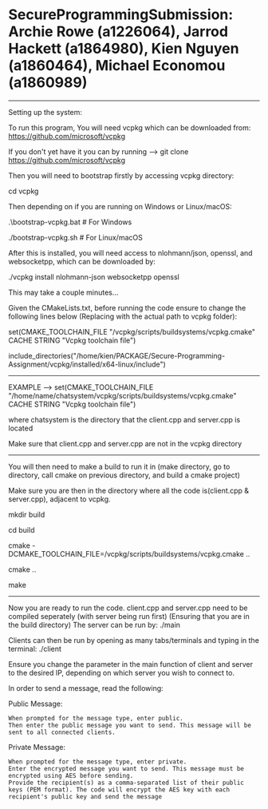 # SecureProgrammingSubmission: Archie Rowe (a1226064), Jarrod Hackett (a1864980), Kien Nguyen (a1860464), Michael Economou (a1860989)
__________________________________________________________________________________________________________________________________
Setting up the system:

To run this program, You will need vcpkg which can be downloaded from: https://github.com/microsoft/vcpkg 

If you don't yet have it you can by running --> git clone https://github.com/microsoft/vcpkg 

Then you will need to bootstrap firstly by accessing vcpkg directory: 

cd vcpkg

Then depending on if you are running on Windows or Linux/macOS:

.\bootstrap-vcpkg.bat # For Windows

./bootstrap-vcpkg.sh  # For Linux/macOS

After this is installed, you will need access to nlohmann/json, openssl, and websocketpp, which can be downloaded by:

./vcpkg install nlohmann-json websocketpp openssl

This may take a couple minutes...

Given the CMakeLists.txt, before running the code ensure to change the following lines below (Replacing <path-to-vcpkg> with the actual path to vcpkg folder):

set(CMAKE_TOOLCHAIN_FILE "<path-to-vcpkg>/vcpkg/scripts/buildsystems/vcpkg.cmake" CACHE STRING "Vcpkg toolchain file")

include_directories("/home/kien/PACKAGE/Secure-Programming-Assignment/vcpkg/installed/x64-linux/include")
_________________________________________________________________________________________________________________________________________________________
EXAMPLE -->  set(CMAKE_TOOLCHAIN_FILE "/home/name/chatsystem/vcpkg/scripts/buildsystems/vcpkg.cmake" CACHE STRING "Vcpkg toolchain file")

where chatsystem is the directory that the client.cpp and server.cpp is located

Make sure that client.cpp and server.cpp are not in the vcpkg directory
_________________________________________________________________________________________________________________________________________________________

You will then need to make a build to run it in (make directory, go to directory, call cmake on previous directory, and build a cmake project)

Make sure you are then in the directory where all the code is(client.cpp & server.cpp), adjacent to vcpkg.

mkdir build

cd build

cmake -DCMAKE_TOOLCHAIN_FILE=<path-to-vcpkg>/vcpkg/scripts/buildsystems/vcpkg.cmake ..

cmake ..

make

___________________________________________________________________________________________________________________________________________________
Now you are ready to run the code.
client.cpp and server.cpp need to be compiled seperately (with server being run first) (Ensuring that you are in the build directory)
The server can be run by: 
./main

Clients can then be run by opening as many tabs/terminals and typing in the terminal:
./client

Ensure you change the parameter in the main function of client and server to the desired IP, depending on which server you wish to connect to.


In order to send a message, read the following: 

Public Message:

    When prompted for the message type, enter public.
    Then enter the public message you want to send. This message will be sent to all connected clients.

Private Message:

    When prompted for the message type, enter private.
    Enter the encrypted message you want to send. This message must be encrypted using AES before sending.
    Provide the recipient(s) as a comma-separated list of their public keys (PEM format). The code will encrypt the AES key with each recipient's public key and send the message
